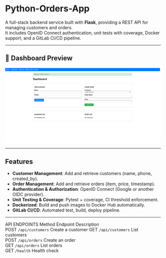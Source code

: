 # Python-Orders-App


A full-stack backend service built with **Flask**, providing a REST API for managing customers and orders.  
It includes OpenID Connect authentication, unit tests with coverage, Docker support, and a GitLab CI/CD pipeline.

---

## 📸 Dashboard Preview

![Dashboard Screenshot](dashboard.png)



---

## Features

- **Customer Management**: Add and retrieve customers (name, phone, created_by).
- **Order Management**: Add and retrieve orders (item, price, timestamp).
- **Authentication & Authorization**: OpenID Connect (Google or another OIDC provider).
- **Unit Testing & Coverage**: Pytest + coverage, CI threshold enforcement.
- **Dockerized**: Build and push images to Docker Hub automatically.
- **GitLab CI/CD**: Automated test, build, deploy pipeline.

---

API ENDPOINTS
 Method  Endpoint          Description       
 POST    `/api/customers`  Create a customer 
 GET     `/api/customers`  List customers    
 POST    `/api/orders`     Create an order   
 GET     `/api/orders`     List orders       
 GET     `/health`         Health check      


